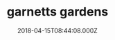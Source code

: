 ---
date: 2018-04-15T08:44:08.000Z
title: garnetts gardens
latitude: 52.188209533691406
longitude: 1.3726696968078613
category: checkin
---
